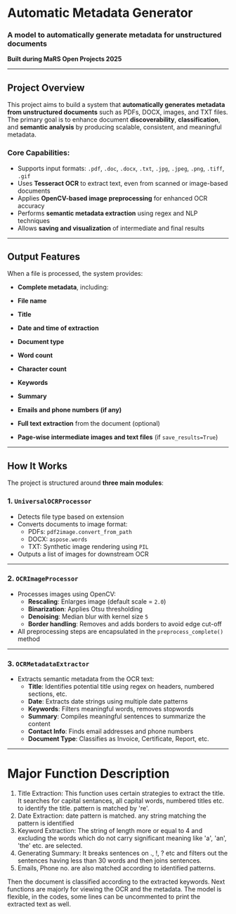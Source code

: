 
# Automatic Metadata Generator

###  A model to automatically generate metadata for unstructured documents  
**Built during MaRS Open Projects 2025**

---

## Project Overview

This project aims to build a system that **automatically generates metadata from unstructured documents** such as PDFs, DOCX, images, and TXT files. The primary goal is to enhance document **discoverability**, **classification**, and **semantic analysis** by producing scalable, consistent, and meaningful metadata.

### Core Capabilities:
- Supports input formats: `.pdf`, `.doc`, `.docx`, `.txt`, `.jpg`, `.jpeg`, `.png`, `.tiff`, `.gif`
- Uses **Tesseract OCR** to extract text, even from scanned or image-based documents
- Applies **OpenCV-based image preprocessing** for enhanced OCR accuracy
- Performs **semantic metadata extraction** using regex and NLP techniques
- Allows **saving and visualization** of intermediate and final results

---

##  Output Features

When a file is processed, the system provides:

-  **Complete metadata**, including:
  - **File name**
  - **Title**
  - **Date and time of extraction**
  - **Document type**
  - **Word count**
  - **Character count**
  - **Keywords**
  - **Summary**
  - **Emails and phone numbers (if any)**

-  **Full text extraction** from the document (optional)
-  **Page-wise intermediate images and text files** (if `save_results=True`)

---

## How It Works

The project is structured around **three main modules**:

### 1. `UniversalOCRProcessor`
- Detects file type based on extension
- Converts documents to image format:
  - PDFs: `pdf2image.convert_from_path`
  - DOCX: `aspose.words`
  - TXT: Synthetic image rendering using `PIL`
- Outputs a list of images for downstream OCR

---

### 2. `OCRImageProcessor`
- Processes images using OpenCV:
  - **Rescaling**: Enlarges image (default scale = `2.0`)
  - **Binarization**: Applies Otsu thresholding
  - **Denoising**: Median blur with kernel size `5`
  - **Border handling**: Removes and adds borders to avoid edge cut-off
- All preprocessing steps are encapsulated in the `preprocess_complete()` method

---

### 3. `OCRMetadataExtractor`
- Extracts semantic metadata from the OCR text:
  - **Title**: Identifies potential title using regex on headers, numbered sections, etc.
  - **Date**: Extracts date strings using multiple date patterns
  - **Keywords**: Filters meaningful words, removes stopwords
  - **Summary**: Compiles meaningful sentences to summarize the content
  - **Contact Info**: Finds email addresses and phone numbers
  - **Document Type**: Classifies as Invoice, Certificate, Report, etc.

---

# Major Function Description
1. Title Extraction: This function uses certain strategies to extract the title. It searches for capital sentances, all capital words, numbered titles etc. to identify the title. pattern is matched by 're'.
2. Date Extraction: date pattern is matched. any string matching the pattern is identified
3. Keyword Extraction: The string of length more or equal to 4 and excluding the words which do not carry significant meaning like 'a', 'an', 'the' etc. are selected.
4. Generating Summary: It breaks sentences on ., !, ? etc and filters out the sentences having less than 30 words and then joins sentences.
5. Emails, Phone no. are also matched according to identified patterns.
   
Then the document is classified according to the extracted keywords.
Next functions are majorly for viewing the OCR and the metadata.
The model is flexible, in the codes, some lines can be uncommented to print the extracted text as well.



